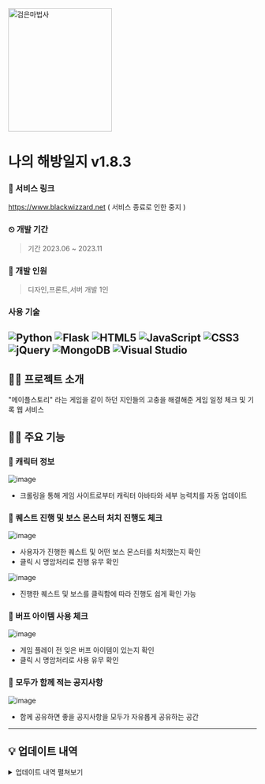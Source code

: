 
<img src="https://github.com/user-attachments/assets/2d3f3e29-44c0-4d64-9916-fbb35ac348f7" alt="검은마법사" width="210" height="250">


# 나의 해방일지 v1.8.3
### 🔗 서비스 링크
https://www.blackwizzard.net ( 서비스 종료로 인한 중지 )

### ⏲ 개발 기간
> 기간 2023.06 ~ 2023.11

### 👥 개발 인원
> 디자인,프론트,서버 개발 1인

### 사용 기술
![Python](https://img.shields.io/badge/python-3670A0?style=for-the-badge&logo=python&logoColor=ffdd54)
![Flask](https://img.shields.io/badge/flask-%23000.svg?style=for-the-badge&logo=flask&logoColor=white)
![HTML5](https://img.shields.io/badge/html5-%23E34F26.svg?style=for-the-badge&logo=html5&logoColor=white)
![JavaScript](https://img.shields.io/badge/javascript-%23323330.svg?style=for-the-badge&logo=javascript&logoColor=%23F7DF1E)
![CSS3](https://img.shields.io/badge/css3-%231572B6.svg?style=for-the-badge&logo=css3&logoColor=white)
![jQuery](https://img.shields.io/badge/jquery-%230769AD.svg?style=for-the-badge&logo=jquery&logoColor=white)
![MongoDB](https://img.shields.io/badge/MongoDB-%234ea94b.svg?style=for-the-badge&logo=mongodb&logoColor=white)
![Visual Studio](https://img.shields.io/badge/Visual%20Studio-5C2D91.svg?style=for-the-badge&logo=visual-studio&logoColor=white)
---

## 🧙‍♂️ 프로젝트 소개
"메이플스토리" 라는 게임을 같이 하던 지인들의 고충을 해결해준 게임 일정 체크 및 기록 웹 서비스

## 🧙‍♂️ 주요 기능
### 🍄 캐릭터 정보
![image](https://github.com/user-attachments/assets/110e88c6-543d-4ca0-8236-ce8728642e01)

- 크롤링을 통해 게임 사이트로부터 캐릭터 아바타와 세부 능력치를 자동 업데이트

### 🍄 퀘스트 진행 및 보스 몬스터 처치 진행도 체크
![image](https://github.com/user-attachments/assets/9b3540de-5de1-48a6-9e8f-fab5e70c299d)

  
- 사용자가 진행한 퀘스트 및 어떤 보스 몬스터를 처치했는지 확인
- 클릭 시 명암처리로 진행 유무 확인

![image](https://github.com/user-attachments/assets/7d43c74f-3966-4f7a-a5e9-ea479c4aa758)

- 진행한 퀘스트 및 보스를 클릭함에 따라 진행도 쉽게 확인 가능

### 🍄 버프 아이템 사용 체크
![image](https://github.com/user-attachments/assets/be13f937-3b9f-422d-8629-d6fcde2f4318)

- 게임 플레이 전 잊은 버프 아이템이 있는지 확인
- 클릭 시 명암처리로 사용 유무 확인

### 🍄 모두가 함께 적는 공지사항
![image](https://github.com/user-attachments/assets/e8a1217b-e2c1-40e7-bdaa-fc96fff5bbf8)

- 함께 공유하면 좋을 공지사항을 모두가 자유롭게 공유하는 공간

---
## 💡 업데이트 내역
<details>
  <summary>업데이트 내역 펼쳐보기</summary>
  
2023.11.26 v1.8.3
union3 변수 제거

2023.10.28 v1.8.2
일일초기화 방식 롤백

2023.10.25 v1.8.1
web logo 적용, tab27 사용자 변경 (서버 주소 변경 URL27 삭제), 일일초기화 구현 코드 변경 ( localStorage 사용, 안정성 향상 ), 할로윈 이벤트 시작 ( 일일퀘스트 빨강단풍잎, 보물찾기 버튼 삭제, 레범몬 버튼 추가, 이벤트탭 펀치킹 제외 삭제)

2023.10.24 v1.7.9
tab45 서버 주소 변경, union 값 서버 유지, 졸업심볼 변경, 색상 변경, tab27 에스페라 심볼 추가

2023.10.21 v1.7.8
tab27 어센틱 지역 심볼 삭제, 일일퀘스트 최대 수량 변경

2023.10.13 v1.7.7
각 tab 재획 기능 버튼 에러 수정

2023.10.11 v1.7.6
tab35 환산 업데이트

2023.10.07 v1.7.5
서버 에러 디버깅

2023.10.04 v1.7.4
tab33 환산 업데이트

2023.10.03 v1.7.3
tab5 아케인지역 심볼 졸업, 로고 버튼에 새로고침 기능 추가

2023.10.01 v1.7.2
tab6 일일퀘스트 오디움 추가

2023.09.27 v1.7.1
tab8 아기새봉붕 추가, 스탯창 환산 추가, tab27 union 서버 주소 변경

2023.09.26 v1.6.3
v1.5.1로 backup(초기화 기능 구현 실패 사유), 함수 호출 위치 변경 실험 긍정적, 추가 보안 업데이트, tab00 보스도핑 container 장비제작 명장 버튼 추가, 각 tab 일일퀘스트 피크닉 버튼 이미지화, 보물찾기 버튼 수정

2023.09.25 v1.6.2
월요일, 목요일 자동 초기화 기능 회수, 함수 호출 위치 변경 실험 중

2023.09.24 v1.6.1
월요일, 목요일 자동 초기화 기능 추가(실패), 함수 호출 위치 변경 실험 (성능 향상 목적)

2023.09.22 v1.5.1
캐릭터 스탯창 이미지 자동 변경 기능 추가

2023.09.21 v1.4.1
각 tab 이벤트 container 활성화(추석이벤트), 각 tab 일일퀘스트 츄츄슬러시 버튼 삭제, 피크닉, 보물찾기 버튼 추가(추석이벤트), tab5 이미지 변경, 경험치 도핑, 보스 도핑 vip 버프 추가

2023.09.19 v1.3.5
tab7 스탯 정보 수정 tab1, tab4 이미지 변경

2023.09.18 v1.3.4
tab7 초기화 오류 수정, 무릉 층수 기능 추가, tab6, tab7 심볼 졸업 추가

2023.09.17 v1.3.3
tab 캐릭터 스탯 오류 수정, 업데이트 공지란 버전 숨김, tab27 union 값 고정

2023.09.12 v1.3.2
한정규 닉네임 변경으로 인한 서버 주소 변경, tab2~7 일일퀘스트 오디움 삭제, tab1 캐릭터 이미지 업데이트

2023.09.07 v1.3.1
주간퀘스트 주간초기화 → 월요일초기화 기능 수정, tab4 주간퀘스트 핑크빈버튼 오류 수정, 기존 [tab6], [tab7] 이름 → [tab99], [tab00] 변경, tab6,tab7 추가, label 디자인 간격 수정 로비 container 색상 입력

2023.09.06 v.1.2.1
tab2~5 재획 카운터 기능 추가, 수로,플래그 월요일 초기화 기능 추가 ( tab7 월요일 초기화 버튼 추가 ) 로비화면 업데이트 공지란 추가

2023.09.05 v.1.1.7
tab7 이름 [관리] → [version] 변경, tab2~5 일일퀘스트 츄츄,레헬른,아르카나 버튼 에러 수정 완료 tab1 재획 카운터 기능 추가

2023.09.04 v.1.1.6
사이트 이름 [검마 딱 대] → [나의 해방일지] 변경 tab2 캐릭터 이미지 업데이트, tab4 캐릭터 이미지 업데이트, 재획 카운터 기능 추가 중 (미완)

2023.09.03
tab1~5 일일퀘스트 황금마차 버튼 추가

2023.09.01 v1.1.5
tab2 퍼스널 컬러 변경, 캐릭터 이미지 업데이트, tab3 퍼스널 컬러 변경, 캐릭터 이미지 업데이트

2023.08.31 v1.1.4
tab1~5 '오늘의 메업적' 입력 textarea 추가 및 데이터베이스 연동 ( 자동 초기화 기능 추가 ), tab6 공지사항 textarea placeholder 속성 추가, 정식 배포 시작, og 태그 추가

2023.08.30
tab6 버튼 삭제 ( vip 쿠폰, 레범몬 ), tab6 버튼 추가 ( 경험치 부스트링, 엘 클리어, 엘 페일, 츄츄 슬러시 ), 각 tab 이벤트 container 이름 이벤트(종료) 로 변경 후 닫음, tab3 너보 → 제41대 변경 ( 이미지 수정 및 app.py 서버 내 level27 추가 )

2023.08.29 v1.1.3
도메인 구매 및 연결, 주간 초기화 버튼 통합화, 졸업 심볼지역 자동 클릭 기능 추가, 로비 저장 버튼 디자인 변경, 배경 디자인 변경

2023.08.27 v1.1.2
(tab5) 핑크빈버튼 에러 수정, 로비 저장 버튼 영역 확대, (tab7) 이름 관리로 변경, 선데이메이플 url 입력 기능 추가

2023.08.24 v1.1.1
테스트 배포 시작

</details>

